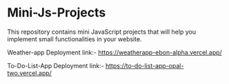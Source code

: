 # Mini-Js-Projects
This repository contains mini JavaScript projects that will help you implement small functionalities in your website.


Weather-app Deployment link:- https://weatherapp-ebon-alpha.vercel.app/

To-Do-List-App Deployment link:- https://to-do-list-app-opal-two.vercel.app/
